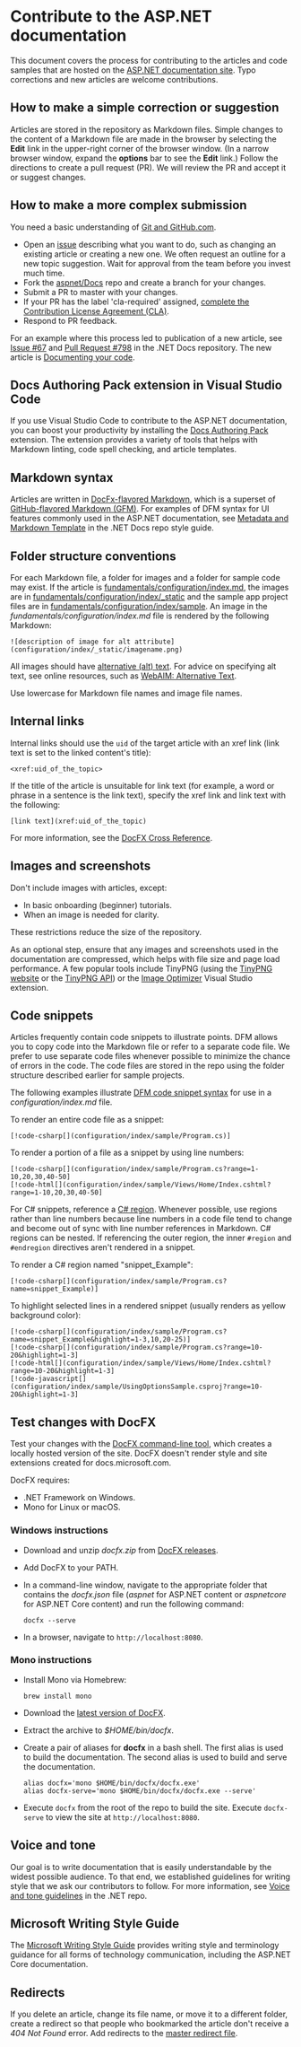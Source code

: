 # Contribute to the ASP.NET documentation

This document covers the process for contributing to the articles and code samples that are hosted on the [ASP.NET documentation site](https://docs.microsoft.com/aspnet/). Typo corrections and new articles are welcome contributions.

## How to make a simple correction or suggestion

Articles are stored in the repository as Markdown files. Simple changes to the content of a Markdown file are made in the browser by selecting the **Edit** link in the upper-right corner of the browser window. (In a narrow browser window, expand the **options** bar to see the **Edit** link.) Follow the directions to create a pull request (PR). We will review the PR and accept it or suggest changes.

## How to make a more complex submission

You need a basic understanding of [Git and GitHub.com](https://guides.github.com/activities/hello-world/).

* Open an [issue](https://github.com/aspnet/Docs/issues/new) describing what you want to do, such as changing an existing article or creating a new one. We often request an outline for a new topic suggestion. Wait for approval from the team before you invest much time.
* Fork the [aspnet/Docs](https://github.com/aspnet/Docs/) repo and create a branch for your changes.
* Submit a PR to master with your changes.
* If your PR has the label 'cla-required' assigned, [complete the Contribution License Agreement (CLA)](https://cla.dotnetfoundation.org/).
* Respond to PR feedback.

For an example where this process led to publication of a new article, see [Issue &num;67](https://github.com/dotnet/docs/issues/67) and [Pull Request &num;798](https://github.com/dotnet/docs/pull/798) in the .NET Docs repository. The new article is [Documenting your code](https://docs.microsoft.com/dotnet/articles/csharp/codedoc).

## Docs Authoring Pack extension in Visual Studio Code 

If you use Visual Studio Code to contribute to the ASP.NET documentation, you can boost your productivity by installing the [Docs Authoring Pack](https://marketplace.visualstudio.com/items?itemName=docsmsft.docs-authoring-pack) extension. The extension provides a variety of tools that helps with Markdown linting, code spell checking, and article templates.

## Markdown syntax

Articles are written in [DocFx-flavored Markdown](https://dotnet.github.io/docfx/spec/docfx_flavored_markdown.html), which is a superset of [GitHub-flavored Markdown (GFM)](https://guides.github.com/features/mastering-markdown/). For examples of DFM syntax for UI features commonly used in the ASP.NET documentation, see [Metadata and Markdown Template](https://github.com/dotnet/docs/blob/master/styleguide/template.md) in the .NET Docs repo style guide. 

## Folder structure conventions

For each Markdown file, a folder for images and a folder for sample code may exist. If the article is [fundamentals/configuration/index.md](https://github.com/aspnet/Docs/blob/master/aspnetcore/fundamentals/configuration/index.md), the images are in [fundamentals/configuration/index/\_static](https://github.com/aspnet/Docs/tree/master/aspnetcore/fundamentals/configuration/index/_static) and the sample app project files are in [fundamentals/configuration/index/sample](https://github.com/aspnet/Docs/tree/master/aspnetcore/fundamentals/configuration/index/sample). An image in the *fundamentals/configuration/index.md* file is rendered by the following Markdown:

```
![description of image for alt attribute](configuration/index/_static/imagename.png)
```

All images should have [alternative (alt) text](https://wikipedia.org/wiki/Alt_attribute). For advice on specifying alt text, see online resources, such as [WebAIM: Alternative Text](https://webaim.org/techniques/alttext/).

Use lowercase for Markdown file names and image file names.

## Internal links

Internal links should use the `uid` of the target article with an xref link (link text is set to the linked content's title):

```
<xref:uid_of_the_topic>
```

If the title of the article is unsuitable for link text (for example, a word or phrase in a sentence is the link text), specify the xref link and link text with the following:

```
[link text](xref:uid_of_the_topic)
```

For more information, see the [DocFX Cross Reference](https://dotnet.github.io/docfx/spec/docfx_flavored_markdown.html#cross-reference).

## Images and screenshots

Don't include images with articles, except:

* In basic onboarding (beginner) tutorials.
* When an image is needed for clarity.

These restrictions reduce the size of the repository.

As an optional step, ensure that any images and screenshots used in the documentation are compressed, which helps with file size and page load performance. A few popular tools include TinyPNG (using the [TinyPNG website](https://tinypng.com/) or the [TinyPNG API](https://tinypng.com/developers)) or the [Image Optimizer](https://marketplace.visualstudio.com/items?itemName=MadsKristensen.ImageOptimizer) Visual Studio extension. 

## Code snippets

Articles frequently contain code snippets to illustrate points. DFM allows you to copy code into the Markdown file or refer to a separate code file. We prefer to use separate code files whenever possible to minimize the chance of errors in the code. The code files are stored in the repo using the folder structure described earlier for sample projects. 

The following examples illustrate [DFM code snippet syntax](https://dotnet.github.io/docfx/spec/docfx_flavored_markdown.html#code-snippet) for use in a *configuration/index.md* file.

To render an entire code file as a snippet:

```
[!code-csharp[](configuration/index/sample/Program.cs)]
```

To render a portion of a file as a snippet by using line numbers:

```
[!code-csharp[](configuration/index/sample/Program.cs?range=1-10,20,30,40-50]
[!code-html[](configuration/index/sample/Views/Home/Index.cshtml?range=1-10,20,30,40-50]
```

For C# snippets, reference a [C# region](https://docs.microsoft.com/dotnet/csharp/language-reference/preprocessor-directives/preprocessor-region). Whenever possible, use regions rather than line numbers because line numbers in a code file tend to change and become out of sync with line number references in Markdown. C# regions can be nested. If referencing the outer region, the inner `#region` and `#endregion` directives aren't rendered in a snippet. 

To render a C# region named "snippet_Example":

```
[!code-csharp[](configuration/index/sample/Program.cs?name=snippet_Example)]
```

To highlight selected lines in a rendered snippet (usually renders as yellow background color):

```
[!code-csharp[](configuration/index/sample/Program.cs?name=snippet_Example&highlight=1-3,10,20-25)]
[!code-csharp[](configuration/index/sample/Program.cs?range=10-20&highlight=1-3]
[!code-html[](configuration/index/sample/Views/Home/Index.cshtml?range=10-20&highlight=1-3]
[!code-javascript[](configuration/index/sample/UsingOptionsSample.csproj?range=10-20&highlight=1-3]
```

## Test changes with DocFX

Test your changes with the [DocFX command-line tool](https://dotnet.github.io/docfx/tutorial/docfx_getting_started.html#2-use-docfx-as-a-command-line-tool), which creates a locally hosted version of the site. DocFX doesn't render style and site extensions created for docs.microsoft.com.

DocFX requires:

* .NET Framework on Windows.
* Mono for Linux or macOS. 

### Windows instructions

* Download and unzip *docfx.zip* from [DocFX releases](https://github.com/dotnet/docfx/releases).
* Add DocFX to your PATH.
* In a command-line window, navigate to the appropriate folder that contains the *docfx.json* file (*aspnet* for ASP.NET content or *aspnetcore* for ASP.NET Core content) and run the following command:

  ```
  docfx --serve
  ```
	
* In a browser, navigate to `http://localhost:8080`.

### Mono instructions

* Install Mono via Homebrew:

  ```
  brew install mono
  ```
* Download the [latest version of DocFX](https://github.com/dotnet/docfx/releases).
* Extract the archive to *$HOME/bin/docfx*.
* Create a pair of aliases for **docfx** in a bash shell. The first alias is used to build the documentation. The second alias is used to build and serve the documentation.

  ```
  alias docfx='mono $HOME/bin/docfx/docfx.exe'
  alias docfx-serve='mono $HOME/bin/docfx/docfx.exe --serve'
  ```
* Execute `docfx` from the root of the repo to build the site. Execute `docfx-serve` to view the site at `http://localhost:8080`.

## Voice and tone

Our goal is to write documentation that is easily understandable by the widest possible audience. To that end, we established guidelines for writing style that we ask our contributors to follow. For more information, see [Voice and tone guidelines](https://github.com/dotnet/docs/blob/master/styleguide/voice-tone.md) in the .NET repo.

## Microsoft Writing Style Guide

The [Microsoft Writing Style Guide](https://docs.microsoft.com/style-guide/welcome/) provides writing style and terminology guidance for all forms of technology communication, including the ASP.NET Core documentation.

## Redirects

If you delete an article, change its file name, or move it to a different folder, create a redirect so that people who bookmarked the article don't receive a *404 Not Found* error. Add redirects to the [master redirect file](https://github.com/aspnet/Docs/blob/master/.openpublishing.redirection.json).
